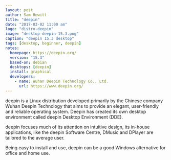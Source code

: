```yaml
---
layout: post
author: Sam Hewitt
title: "deepin"
date: "2017-03-02 11:00 am"
logo: "distro-deepin"
image: "desktop-deepin-15.3.png"
caption: "deepin 15.3 desktop"
tags: [desktop, beginner, deepin]
notes:
  homepage: https://deepin.org/
  version: "15.3"
  based-on: debian
  desktops: [deepin]
  install: graphical
  developers:
    - name: Wuhan Deepin Technology Co., Ltd.
      url: https://www.deepin.org/
---
```


deepin is a Linux distribution developed primarily by the Chinese company Wuhan Deepin Technology that aims to provide an elegant, user-friendly and reliable operating system. Deepin has created its own desktop environment called deepin Desktop Environment (DDE). 

deepin focuses much of its attention on intuitive design, its in-house applications, like the deepin Software Centre, DMusic and DPlayer are tailored to the average user. 

Being easy to install and use, deepin can be a good Windows alternative for office and home use. 